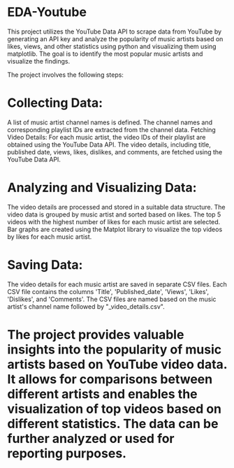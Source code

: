 # EDA-Youtube
This project utilizes the YouTube Data API to scrape data from YouTube by generating an API key and analyze the popularity of music artists based on likes, views, and other statistics using python and visualizing them using matplotlib. The goal is to identify the most popular music artists and visualize the findings.

The project involves the following steps:

# Collecting Data:

A list of music artist channel names is defined.
The channel names and corresponding playlist IDs are extracted from the channel data.
Fetching Video Details:
For each music artist, the video IDs of their playlist are obtained using the YouTube Data API.
The video details, including title, published date, views, likes, dislikes, and comments, are fetched using the YouTube Data API.

# Analyzing and Visualizing Data:

The video details are processed and stored in a suitable data structure.
The video data is grouped by music artist and sorted based on likes.
The top 5 videos with the highest number of likes for each music artist are selected.
Bar graphs are created using the Matplot library to visualize the top videos by likes for each music artist.

# Saving Data:

The video details for each music artist are saved in separate CSV files.
Each CSV file contains the columns 'Title', 'Published_date', 'Views', 'Likes', 'Dislikes', and 'Comments'.
The CSV files are named based on the music artist's channel name followed by "_video_details.csv".

# The project provides valuable insights into the popularity of music artists based on YouTube video data. It allows for comparisons between different artists and enables the visualization of top videos based on different statistics. The data can be further analyzed or used for reporting purposes.
